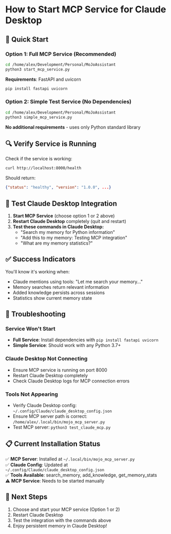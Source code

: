 # How to Start MCP Service for Claude Desktop

## 🚀 Quick Start

### Option 1: Full MCP Service (Recommended)
```bash
cd /home/alex/Development/Personal/MoJoAssistant
python3 start_mcp_service.py
```

**Requirements**: FastAPI and uvicorn
```bash
pip install fastapi uvicorn
```

### Option 2: Simple Test Service (No Dependencies)
```bash
cd /home/alex/Development/Personal/MoJoAssistant
python3 simple_mcp_service.py
```

**No additional requirements** - uses only Python standard library

## 🔍 Verify Service is Running

Check if the service is working:
```bash
curl http://localhost:8000/health
```

Should return:
```json
{"status": "healthy", "version": "1.0.0", ...}
```

## 🧪 Test Claude Desktop Integration

1. **Start MCP Service** (choose option 1 or 2 above)
2. **Restart Claude Desktop** completely (quit and restart)
3. **Test these commands in Claude Desktop:**
   - "Search my memory for Python information"
   - "Add this to my memory: Testing MCP integration"
   - "What are my memory statistics?"

## ✅ Success Indicators

You'll know it's working when:
- Claude mentions using tools: "Let me search your memory..."
- Memory searches return relevant information
- Added knowledge persists across sessions
- Statistics show current memory state

## 🔧 Troubleshooting

### Service Won't Start
- **Full Service**: Install dependencies with `pip install fastapi uvicorn`
- **Simple Service**: Should work with any Python 3.7+

### Claude Desktop Not Connecting
- Ensure MCP service is running on port 8000
- Restart Claude Desktop completely
- Check Claude Desktop logs for MCP connection errors

### Tools Not Appearing
- Verify Claude Desktop config: `~/.config/Claude/claude_desktop_config.json`
- Ensure MCP server path is correct: `/home/alex/.local/bin/mojo_mcp_server.py`
- Test MCP server: `python3 test_claude_mcp.py`

## 📋 Current Installation Status

✅ **MCP Server**: Installed at `~/.local/bin/mojo_mcp_server.py`  
✅ **Claude Config**: Updated at `~/.config/Claude/claude_desktop_config.json`  
✅ **Tools Available**: search_memory, add_knowledge, get_memory_stats  
⚠️  **MCP Service**: Needs to be started manually  

## 🎯 Next Steps

1. Choose and start your MCP service (Option 1 or 2)
2. Restart Claude Desktop
3. Test the integration with the commands above
4. Enjoy persistent memory in Claude Desktop!
